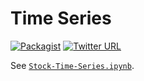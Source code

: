 # Time Series
[![Packagist](https://img.shields.io/packagist/l/doctrine/orm.svg?maxAge=2592000)](https://github.com/mkudija/General-Examples/blob/master/LICENSE)
[![Twitter URL](https://img.shields.io/twitter/url/http/shields.io.svg?style=social&maxAge=2592000)](https://twitter.com/mkudija)

See [`Stock-Time-Series.ipynb`](https://github.com/mkudija/General-Examples/blob/master/Time-Series/Stock-Time-Series.ipynb).
